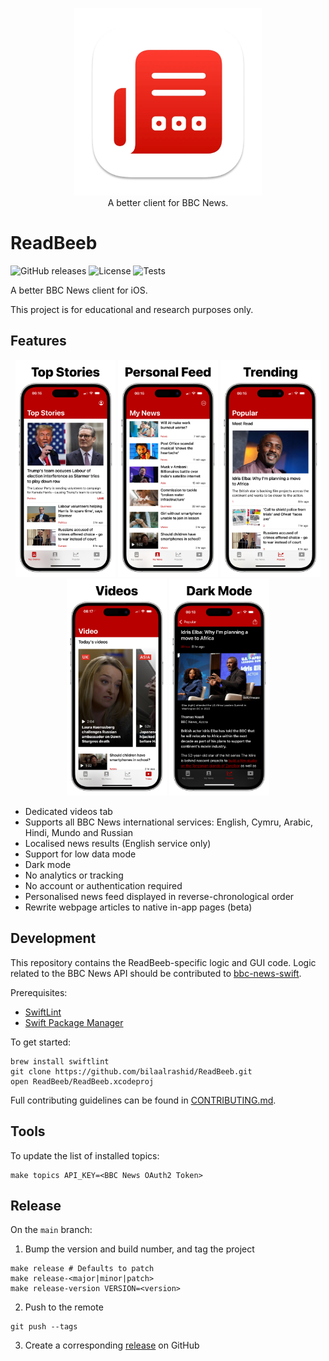 <p align="center">
  <img src="assets/logo.png" alt="ReedBeeb Logo" width="300">
  <br>
  A better client for BBC News.
</p>

# ReadBeeb

![GitHub releases](https://img.shields.io/github/v/release/bilaalrashid/ReadBeeb)
![License](https://img.shields.io/github/license/bilaalrashid/ReadBeeb)
![Tests](https://github.com/bilaalrashid/ReadBeeb/actions/workflows/swift.yml/badge.svg)

A better BBC News client for iOS.

This project is for educational and research purposes only.

## Features

<p align="center">
  <img src="assets/top-stories.png" alt="Top Stories" width="160" />
  <img src="assets/personal-feed.png" alt="Personal Feed" width="160" />
  <img src="assets/trending.png" alt="Trending" width="160" />
  <img src="assets/videos.png" alt="Videos" width="160" />
  <img src="assets/dark-mode.png" alt="Dark Mode" width="160" />
</p>

- Dedicated videos tab
- Supports all BBC News international services: English, Cymru, Arabic, Hindi, Mundo and Russian
- Localised news results (English service only)
- Support for low data mode
- Dark mode
- No analytics or tracking
- No account or authentication required
- Personalised news feed displayed in reverse-chronological order
- Rewrite webpage articles to native in-app pages (beta)

## Development

This repository contains the ReadBeeb-specific logic and GUI code.
Logic related to the BBC News API should be contributed to [bbc-news-swift](https://github.com/bilaalrashid/bbc-news-swift).

Prerequisites:
- [SwiftLint](https://github.com/realm/SwiftLint)
- [Swift Package Manager](https://www.swift.org/documentation/package-manager/)

To get started:
```
brew install swiftlint
git clone https://github.com/bilaalrashid/ReadBeeb.git
open ReadBeeb/ReadBeeb.xcodeproj
```

Full contributing guidelines can be found in [CONTRIBUTING.md](CONTRIBUTING.md).

## Tools

To update the list of installed topics:
```
make topics API_KEY=<BBC News OAuth2 Token>
```

## Release

On the `main` branch:
1. Bump the version and build number, and tag the project
```
make release # Defaults to patch
make release-<major|minor|patch>
make release-version VERSION=<version>
```
2. Push to the remote
```
git push --tags
```
3. Create a corresponding [release](https://github.com/bilaalrashid/ReadBeeb/releases/new) on GitHub
